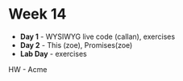 # Week 14

* **Day 1** - WYSIWYG live code (callan), exercises
* **Day 2** - This (zoe), Promises(zoe)
* **Lab Day** - exercises


HW - Acme